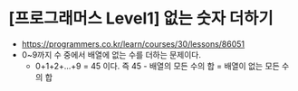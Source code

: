 # [프로그래머스 Level1] 없는 숫자 더하기
- https://programmers.co.kr/learn/courses/30/lessons/86051
- 0~9까지 수 중에서 배열에 없는 수를 더하는 문제이다.
  - 0+1+2+...+9 = 45 이다. 즉 45 - 배열의 모든 수의 합 = 배열이 없는 모든 수의 합